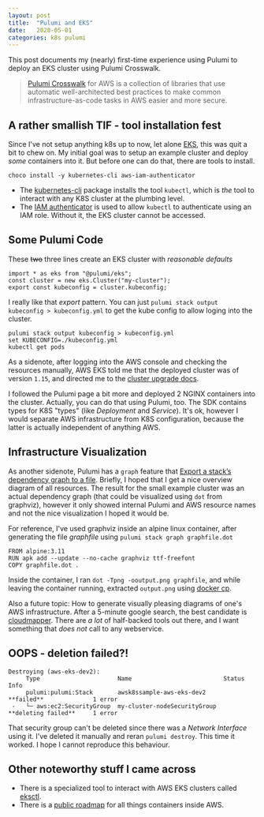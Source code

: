 ```yaml
---
layout: post
title:  "Pulumi and EKS"
date:   2020-05-01
categories: k8s pulumi
---
```


This post documents my (nearly) first-time experience using Pulumi to deploy an EKS cluster using Pulumi Crosswalk.

> [Pulumi Crosswalk](https://www.pulumi.com/docs/guides/crosswalk/aws/eks/
) for AWS is a collection of libraries that use automatic well-architected best practices to make common infrastructure-as-code tasks in AWS easier and more secure.

## A rather smallish TIF - tool installation fest

Since I've not setup anything k8s up to now, let alone [EKS](https://docs.aws.amazon.com/eks/latest/userguide/what-is-eks.html
), this was quit a bit to chew on. My initial goal was to setup an example cluster and deploy *some* containers into it.
But before one can do that, there are tools to install.

    choco install -y kubernetes-cli aws-iam-authenticator

 - The [kubernetes-cli](https://kubernetes.io/de/docs/tasks/tools/install-kubectl/) package installs the tool `kubectl`, which is *the* tool to interact with any K8S cluster at the plumbing level.
  - The [IAM authenticator](https://docs.aws.amazon.com/eks/latest/userguide/install-aws-iam-authenticator.html) is used to allow `kubectl` to authenticate using an IAM role. Without it, the EKS cluster cannot be accessed.

## Some Pulumi Code

These <s>two</s> three lines create an EKS cluster with *reasonable defaults*

    import * as eks from "@pulumi/eks";
    const cluster = new eks.Cluster("my-cluster");
    export const kubeconfig = cluster.kubeconfig;


I really like that *export* pattern. You can just `pulumi stack output kubeconfig > kubeconfig.yml` to get the kube config to allow loging into the cluster.

    pulumi stack output kubeconfig > kubeconfig.yml
    set KUBECONFIG=./kubeconfig.yml
    kubectl get pods

As a sidenote, after logging into the AWS console and checking the resources manually, AWS EKS told me that the deployed cluster was of version `1.15`, and directed me to the [cluster upgrade docs](https://docs.aws.amazon.com/eks/latest/userguide/update-cluster.html).

I followed the Pulumi page a bit more and deployed 2 NGINX containers into the cluster. Actually, you can do that using Pulumi, too. The SDK contains types for K8S "types" (like *Deployment* and *Service*). It's ok, however I would separate AWS infrastructure from K8S configuration, because the latter is actually independent of anything AWS.

## Infrastructure Visualization

As another sidenote, Pulumi has a `graph` feature that [Export a stack’s dependency graph to a file](https://www.pulumi.com/docs/reference/cli/pulumi_stack_graph/). Briefly, I hoped that I get a nice overview diagram of all resources. The result for the small example cluster was an actual dependency graph (that could be visualized using `dot` from graphviz), however it only showed internal Pulumi and AWS resource names and not the nice visualization I hoped it would be.

For reference, I've used graphviz inside an alpine linux container, after generating the file *graphfile* using `pulumi stack graph graphfile.dot`

    FROM alpine:3.11
    RUN apk add --update --no-cache graphviz ttf-freefont
    COPY graphfile.dot .

Inside the container, I ran `dot -Tpng -ooutput.png graphfile`, and while leaving the container running, extracted `output.png` using [docker cp](https://docs.docker.com/engine/reference/commandline/cp/).

Also a future topic: How to generate visually pleasing diagrams of one's AWS infrastructure. After a 5-minute google search, the best candidate is [cloudmapper](https://github.com/duo-labs/cloudmapper). There are *a lot* of half-backed tools out there, and I want something that *does not* call to any webservice.

## OOPS - deletion failed?!

    Destroying (aws-eks-dev2):
         Type                      Name                          Status                  Info
         pulumi:pulumi:Stack       awsk8ssample-aws-eks-dev2     **failed**              1 error
     -   └─ aws:ec2:SecurityGroup  my-cluster-nodeSecurityGroup  **deleting failed**     1 error

That security group can't be deleted since there was a *Network Interface* using it.
I've deleted it manually and reran `pulumi destroy`. This time it worked. I hope I cannot reproduce this behaviour.

## Other noteworthy stuff I came across

 - There is a specialized tool to interact with AWS EKS clusters called [eksctl](https://github.com/weaveworks/eksctl).
 - There is a [public roadmap](https://github.com/aws/containers-roadmap/projects/1) for all things containers inside AWS.
